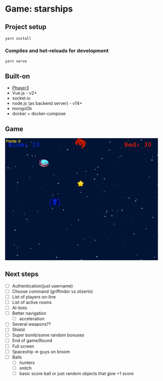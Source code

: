 # Game: starships

## Project setup
```
yarn install
```

### Compiles and hot-reloads for development
```
yarn serve
```

## Built-on
- [Phaser3](https://github.com/photonstorm/phaser)
- Vue.js - v2+
- socket.io
- node.js (as backend server) - v14+
- mongoDb 
- docker + docker-compose

## Game

![game](./docs/game_sceenshot.png)


## Next steps
- [ ] Authentication(just username)
- [ ] Choose command (griffindor vs slizerin)
- [ ] List of players on-line
- [ ] List of active rooms
- [ ] AI-bots
- [ ] Better navigation
  - [ ] acceleration
- [ ] Several weapons??
- [ ] Shield
- [ ] Super bomb/some random bonuses
- [ ] End of game/Round
- [ ] Full screen
- [ ] Spaceship => guys on broom
- [ ] Balls
  - [ ] hunters
  - [ ] snitch
  - [ ] basic score ball or just random objects that give +1 score

